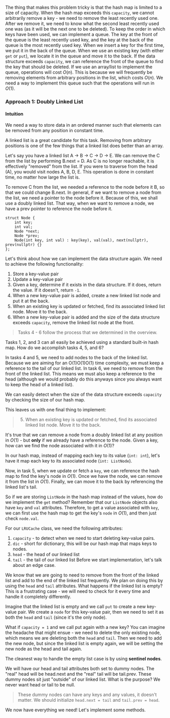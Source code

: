 The thing that makes this problem tricky is that the hash map is limited to a size of capacity. When the hash map exceeds this `capacity`, we cannot arbitrarily remove a key - we need to remove the least recently used one. After we remove it, we need to know what the second least recently used one was (as it will be the next one to be deleted).
To keep the order in which keys have been used, we can implement a queue. The key at the front of the queue is the least recently used key, and the key at the back of the queue is the most recently used key. When we insert a key for the first time, we put it in the back of the queue. When we use an existing key (with either `get` or `put`), we locate it in the queue and move it to the back. If the data structure exceeds `capacity`, we can reference the front of the queue to find the key that should be deleted.
If we use an array/list to implement the queue, operations will cost $O(n)$. This is because we will frequently be removing elements from arbitrary positions in the list, which costs $O(n)$.
We need a way to implement this queue such that the operations will run in $O(1)$.

### Approach 1: Doubly Linked List

#### Intuition

We need a way to store data in an ordered manner such that elements can be removed from any position in constant time.

A linked list is a great candidate for this task. Removing from arbitrary positions is one of the few things that a linked list does better than an array.

Let's say you have a linked list A -> B -> C -> D -> E. We can remove the C from the list by performing B.next = D. As C is no longer reachable, it is effectively "removed" from the list. If you were to traverse from the head (A), you would visit nodes A, B, D, E. This operation is done in constant time, no matter how large the list is.

To remove C from the list, we needed a reference to the node before it B, so that we could change B.next. In general, if we want to remove a node from the list, we need a pointer to the node before it. Because of this, we shall use a doubly linked list. That way, when we want to remove a node, we have a prev pointer to reference the node before it.


```
struct Node {
    int key;
    int val;
    Node *next;
    Node *prev;
    Node(int key, int val) : key(key), val(val), next(nullptr), prev(nullptr) {}
};
```
Let's think about how we can implement the data structure again. We need to achieve the following functionality:
1. Store a key-value pair
2. Update a key-value pair
3. Given a key, determine if it exists in the data structure. If it does, return the value. If it doesn't, return `-1`.
4. When a new key-value pair is added, create a new linked list node and put it at the back.
5. When an existing key is updated or fetched, find its associated linked list node. Move it to the back.
6. When a new key-value pair is added and the size of the data structure exceeds `capacity`, remove the linked list node at the front.

> Tasks 4 - 6 follow the process that we determined in the overview.

Tasks 1, 2, and 3 can all easily be achieved using a standard built-in hash map. How do we accomplish tasks 4, 5, and 6?

In tasks 4 and 5, we need to add nodes to the back of the linked list. Because we are aiming for an O(1)O(1)O(1) time complexity, we must keep a reference to the tail of our linked list. In task 6, we need to remove from the front of the linked list. This means we must also keep a reference to the head (although we would probably do this anyways since you always want to keep the head of a linked list).

We can easily detect when the size of the data structure exceeds `capacity` by checking the size of our hash map.

This leaves us with one final thing to implement:

> 5. When an existing key is updated or fetched, find its associated linked list node. Move it to the back.

It's true that we can remove a node from a doubly linked list at any position in $O(1)$ - but __only__ if we already have a reference to the node. Given a key, how can we find the node associated with it in $O(1)$?

In our hash map, instead of mapping each key to its value (`int: int`), let's have it map each key to its associated node (`int: ListNode`).

Now, in task 5, when we update or fetch a `key`, we can reference the hash map to find the key's node in $O(1)$. Once we have the node, we can remove it from the list in $O(1)$. Finally, we can move it to the back by referencing the linked list's tail.

So if we are storing `ListNode` in the hash map instead of the values, how do we implement the `get` method? Remember that our `ListNode` objects also have `key` and `val` attributes. Therefore, to get a value associated with `key`, we can first use the hash map to get the key's `node` in $O(1)$, and then just check `node.val`.

For our `LRUCache` class, we need the following attributes:

1. `capacity` - to detect when we need to start deleting key-value pairs.
2. `dic` - short for dictionary, this will be our hash map that maps keys to nodes.
3. `head` - the head of our linked list
4. `tail` - the tail of our linked list
Before we start implementation, let's talk about an edge case.

We know that we are going to need to remove from the front of the linked list and add to the end of the linked list frequently. We plan on doing this by using the `head` and `tail` attributes. What happens if the linked list is empty? This is a frustrating case - we will need to check for it every time and handle it completely differently.

Imagine that the linked list is empty and we call `put` to create a new key-value pair. We create a `node` for this key-value pair, then we need to set it as both the `head` and `tail` (since it's the only node).

What if `capacity = 1` and we call put again with a new key? You can imagine the headache that might ensue - we need to delete the only existing node, which means we are deleting both the `head` and `tail`. Then we need to add the new node, but since the linked list is empty again, we will be setting the new node as the head and tail again.

The cleanest way to handle the empty list case is by using __sentinel nodes__.

We will have our head and tail attributes both set to dummy nodes. The "real" head will be head.next and the "real" tail will be tail.prev. These dummy nodes sit just "outside" of our linked list. What is the purpose? We never want head or tail to be null.

> These dummy nodes can have any keys and any values, it doesn't matter. We should initialize `head.next = tail` and `tail.prev = head`.

We now have everything we need! Let's implement some methods.
